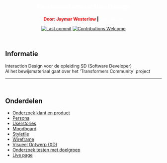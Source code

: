 </br>

<h2 style="color: white;"align="center">Keuzedeel Interaction Design</h2>

<p style="color: red;font-weight: bold" align="center" > Door: Jaymar Westerlow  <span style="color: black;">| </span><span style="color: white;">  Klas: SD2A </span></p>

<p align="center">
    <a href="#"><img src="https://img.shields.io/github/last-commit/unfinishedd/keuzedeel-interaction-design" alt="Last commit"></a>
    <a href="https://github.com/unfinishedd/keuzedeel-interaction-design/issues"><img src="https://img.shields.io/badge/contributions-welcome-ff69b4.svg" alt="Contributions Welcome"></a>
</p>

</br>


## Informatie

Interaction Design voor de opleiding SD (Software Developer)</br>
Al het bewijsmateriaal gaat over het 'Transformers Community' project


---

</br>

## Onderdelen


- [Onderzoek klant en product](https://github.com/Jaywesterlow/Keuzedeel_Interaction_Design/blob/master/Keuzedeel%20Interaction%20design%20-%20TC%20Onderzoek%20testen%20met%20doelgroep.pdf)
- [Persona](https://github.com/Jaywesterlow/Keuzedeel_Interaction_Design/blob/master/persona.pptx)
- [Userstories](https://github.com/Jaywesterlow/Keuzedeel_Interaction_Design/blob/master/TC%20User%20stories.jpg)
- [Moodboard](https://github.com/Jaywesterlow/Keuzedeel_Interaction_Design/blob/master/keuzedeel%20interaction%20design%20-%20TC%20Moodboard.xd)
- [Styletile](https://github.com/Jaywesterlow/Keuzedeel_Interaction_Design/blob/master/style-tile-TC.xd)
- [Wireframe](https://github.com/Jaywesterlow/Keuzedeel_Interaction_Design/blob/master/Keuzedeel%20interaction%20design%20-%20TC%20Wireframe.xd)
- [Visueel Ontwerp (XD)](https://github.com/Jaywesterlow/Keuzedeel_Interaction_Design/blob/master/Keuzedeel%20interaction%20design%20-%20TC%20Mockup.xd)
- [Onderzoek testen met doelgroep](https://github.com/Jaywesterlow/Keuzedeel_Interaction_Design/blob/master/Keuzedeel%20Interaction%20design%20-%20TC%20Onderzoek%20testen%20met%20doelgroep.pdf)
- [Live page](https://jaymar.student-sd.site/)


</br>
